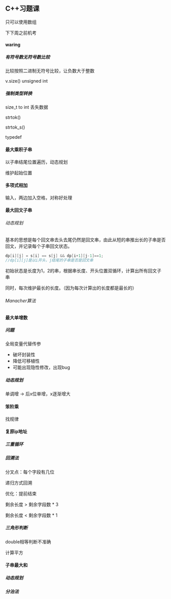 ## C++习题课

只可以使用数组

下下周之前机考

#### waring

##### 有符号数无符号数比较

比较按照二进制无符号比较，让负数大于整数

v.size() unsigned int

##### 强制类型转换

size_t to int 丢失数据

strtok()  

strtok_s()

typedef



#### 最大乘积子串

以子串结尾位置遍历，动态规划

维护起始位置

#### 多项式相加

输入，两边加入空格，对称好处理

#### 最大回文子串

###### 动态规划

基本的思想是每个回文串去头去尾仍然是回文串，由此从短的串推出长的子串是否回文，并记录每个子串回文状态。

```c++
dp[i][j] = s[i] == s[j] && dp[i+1][j-1]==1;
//dp[i][j]是以i开头，j结尾的子串是否是回文串
```

初始状态是长度为1，2的串，根据串长度、开头位置双循环，计算出所有回文子串

同时，每次维护最长的长度。（因为每次计算出的长度都是最长的）

###### Manacher算法

#### 最大单增数

##### 问题

全局变量代替传参

* 破坏封装性
* 降低可移植性
* 可能出现隐性修改，出现bug

##### 动态规划

单调增 -> 后x位单增，x逐渐增大

#### 笨阶乘

找规律

#### 复原ip地址

##### 三重循环

##### 回溯法

分叉点：每个字段有几位

递归方式回溯

优化：提前结束

剩余长度 > 剩余字段数 * 3

剩余长度 < 剩余字段数 * 1

##### 三角形判断

double相等判断不准确

计算平方

#### 子串最大和

##### 动态规划

##### 分治法









































